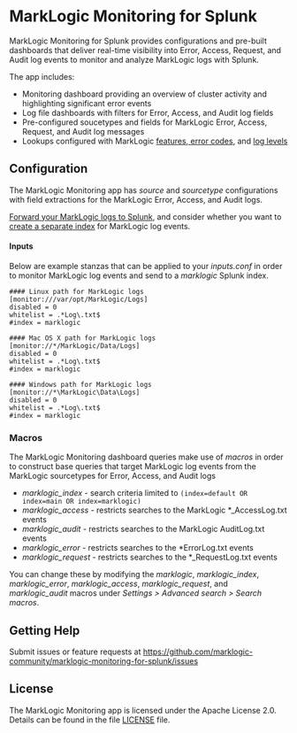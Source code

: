 # MarkLogic Monitoring for Splunk

MarkLogic Monitoring for Splunk provides configurations and pre-built dashboards that deliver real-time visibility into 
Error, Access, Request, and Audit log events to monitor and analyze MarkLogic logs with Splunk.

The app includes:
- Monitoring dashboard providing an overview of cluster activity and highlighting significant error events
- Log file dashboards with filters for Error, Access, and Audit log fields
- Pre-configured soucetypes and fields for MarkLogic Error, Access, Request, and Audit log messages
- Lookups configured with MarkLogic [features, error codes](https://docs.marklogic.com/guide/messages/intro), and [log levels](https://docs.marklogic.com/guide/admin/logfiles#id_37841)

## Configuration

The MarkLogic Monitoring app has *source* and *sourcetype* configurations with field extractions for the MarkLogic Error, Access, and Audit logs.

[Forward your MarkLogic logs to Splunk](http://docs.splunk.com/Documentation/Forwarder/latest/Forwarder/HowtoforwarddatatoSplunkEnterprise), 
and consider whether you want to [create a separate index](http://docs.splunk.com/Documentation/Splunk/latest/Indexer/Setupmultipleindexes) for MarkLogic log events.

#### Inputs
Below are example stanzas that can be applied to your *inputs.conf* in order to monitor MarkLogic log events and send to a *marklogic* Splunk index.

    #### Linux path for MarkLogic logs
    [monitor:///var/opt/MarkLogic/Logs]
    disabled = 0
    whitelist = .*Log\.txt$
    #index = marklogic
    
    #### Mac OS X path for MarkLogic logs
    [monitor://*/MarkLogic/Data/Logs]
    disabled = 0
    whitelist = .*Log\.txt$
    #index = marklogic
    
    #### Windows path for MarkLogic logs
    [monitor://*\MarkLogic\Data\Logs]
    disabled = 0
    whitelist = .*Log\.txt$
    #index = marklogic

### Macros
The MarkLogic Monitoring dashboard queries make use of *macros* in order to construct base queries that target 
MarkLogic log events from the MarkLogic sourcetypes for Error, Access, and Audit logs

- *marklogic_index* - search criteria limited to `(index=default OR index=main OR index=marklogic)`
- *marklogic_access* - restricts searches to the MarkLogic *_AccessLog.txt events
- *marklogic_audit* - restricts searches to the MarkLogic AuditLog.txt events
- *marklogic_error* - restricts searches to the *ErrorLog.txt events
- *marklogic_request* - restricts searches to the *_RequestLog.txt events

You can change these by modifying the *marklogic*, *marklogic_index*, *marklogic_error*, *marklogic_access*, 
*marklogic_request*, and *marklogic_audit* macros under *Settings > Advanced search > Search macros*.

## Getting Help
Submit issues or feature requests at https://github.com/marklogic-community/marklogic-monitoring-for-splunk/issues 

## License

The MarkLogic Monitoring app is licensed under the Apache License 2.0. Details can be found in the file [LICENSE](LICENSE) file.
